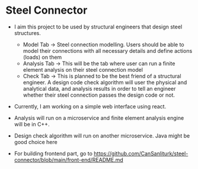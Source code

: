 # Steel Connector

* I aim this project to be used by structural engineers that design steel structures.
  * Model Tab -> Steel connection modelling. Users should be able to model their connections with all necessary details and define actions (loads) on them
  * Analysis Tab -> This will be the tab where user can run a finite element analysis on their steel connection model
  * Check Tab -> This is planned to be the best friend of a structural engineer. A design code check algorithm will user the physical and analytical data, and analysis results in order to tell an engineer whether their steel connection passes the design code or not.

* Currently, I am working on a simple web interface using react.
* Analysis will run on a microservice and finite element analysis engine will be in C++.
* Design check algorithm will run on another microservice. Java might be good choice here

* For building frontend part, go to https://github.com/CanSanliturk/steel-connector/blob/main/front-end/README.md
